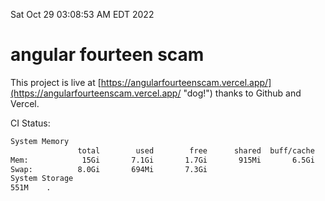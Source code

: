 Sat Oct 29 03:08:53 AM EDT 2022

# angular fourteen scam


This project is live at [https://angularfourteenscam.vercel.app/](https://angularfourteenscam.vercel.app/ "dog!") thanks to Github and Vercel.

CI Status: 

```bash
System Memory
               total        used        free      shared  buff/cache   available
Mem:            15Gi       7.1Gi       1.7Gi       915Mi       6.5Gi       7.0Gi
Swap:          8.0Gi       694Mi       7.3Gi
System Storage
551M	.
